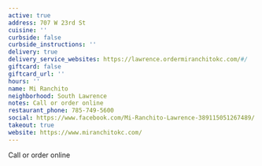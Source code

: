 ```yaml
---
active: true
address: 707 W 23rd St
cuisine: ''
curbside: false
curbside_instructions: ''
delivery: true
delivery_service_websites: https://lawrence.ordermiranchitokc.com/#/
giftcard: false
giftcard_url: ''
hours: ''
name: Mi Ranchito
neighborhood: South Lawrence
notes: Call or order online
restaurant_phone: 785-749-5600
social: https://www.facebook.com/Mi-Ranchito-Lawrence-389115051267489/
takeout: true
website: https://www.miranchitokc.com/
---
```


Call or order online